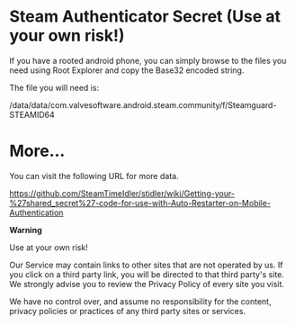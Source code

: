 # Steam Authenticator Secret (Use at your own risk!)
If you have a rooted android phone, you can simply browse to the files you need using Root Explorer and copy the Base32 encoded string.

The file you will need is:

/data/data/com.valvesoftware.android.steam.community/f/Steamguard-STEAMID64

# More...
You can visit the following URL for more data.

https://github.com/SteamTimeIdler/stidler/wiki/Getting-your-%27shared_secret%27-code-for-use-with-Auto-Restarter-on-Mobile-Authentication

**Warning**

Use at your own risk!

Our Service may contain links to other sites that are not operated by us. If you click on a third party link, you will be directed to that third party's site. We strongly advise you to review the Privacy Policy of every site you visit.

We have no control over, and assume no responsibility for the content, privacy policies or practices of any third party sites or services.
